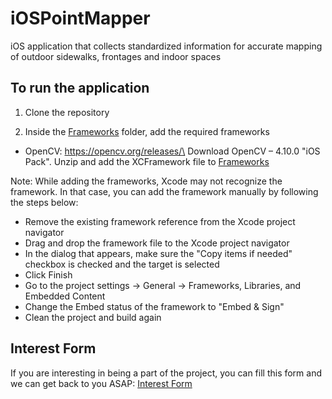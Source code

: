 # iOSPointMapper
iOS application that collects standardized information for accurate mapping of outdoor sidewalks, frontages and indoor spaces

## To run the application

1. Clone the repository

2. Inside the [Frameworks](Frameworks/) folder, add the required frameworks

- OpenCV: https://opencv.org/releases/\
Download OpenCV – 4.10.0 "iOS Pack".
Unzip and add the XCFramework file to [Frameworks](Frameworks/)


Note: While adding the frameworks, Xcode may not recognize the framework. In that case, you can add the framework manually by following the steps below:
- Remove the existing framework reference from the Xcode project navigator
- Drag and drop the framework file to the Xcode project navigator
- In the dialog that appears, make sure the "Copy items if needed" checkbox is checked and the target is selected
- Click Finish
- Go to the project settings -> General -> Frameworks, Libraries, and Embedded Content
- Change the Embed status of the framework to "Embed & Sign"
- Clean the project and build again


## Interest Form

If you are interesting in being a part of the project, you can fill this form and we can get back to you ASAP: [Interest Form](https://docs.google.com/forms/d/e/1FAIpQLSccLrBbDRPBinN1iyetmjndUz1LcftNWXvH3Y_Xets0RR-R4g/viewform?usp=dialog)
